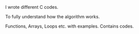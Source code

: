 I wrote different C codes. 

To fully understand how the algorithm works.

Functions, Arrays, Loops etc. with examples. Contains codes.
